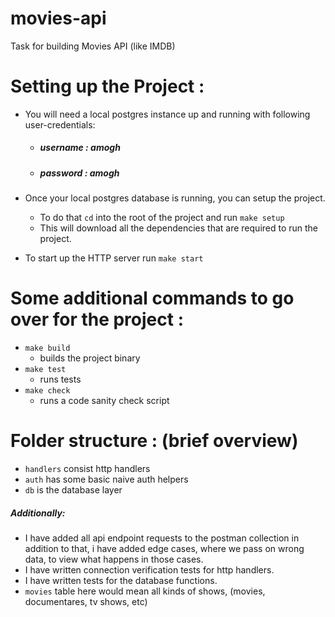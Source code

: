 # movies-api
Task for building Movies API (like IMDB)

# Setting up the Project :
- You will need a local postgres instance up and running with following user-credentials:
  -  ##### username : amogh 
  -  ##### password : amogh 

- Once your local postgres database is running, you can setup the project.
  - To do that `cd` into the root of the project and run 
    `make setup`
  - This will download all the dependencies that are required to run the project.

- To start up the HTTP server run `make start`

# Some additional commands to go over for the project :
- `make build`
  - builds the project binary
- `make test`
  - runs tests
- `make check`
  - runs a code sanity check script

# Folder structure : (brief overview)
- `handlers` consist http handlers
- `auth` has some basic naive auth helpers
- `db` is the database layer

##### Additionally:
- I have added all api endpoint requests to the postman collection in addition to that, i have added edge cases, where we pass on wrong data, to 
  view what happens in those cases.
- I have written connection verification tests for http handlers.
- I have written tests for the database functions.
- `movies` table here would mean all kinds of shows, (movies, documentares, tv shows, etc)
